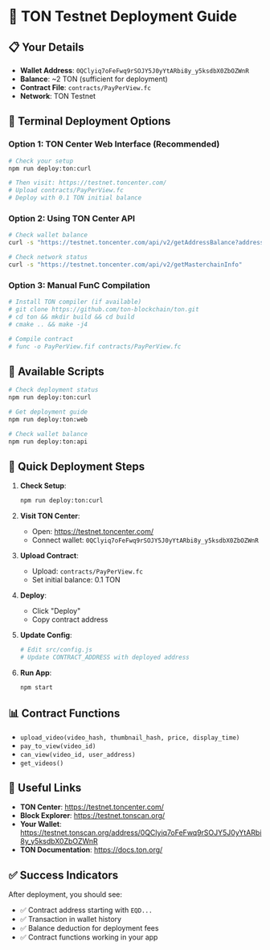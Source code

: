 # 🚀 TON Testnet Deployment Guide

## 📋 Your Details
- **Wallet Address**: `0QClyiq7oFeFwq9rSOJY5J0yYtARbi8y_y5ksdbX0ZbOZWnR`
- **Balance**: ~2 TON (sufficient for deployment)
- **Contract File**: `contracts/PayPerView.fc`
- **Network**: TON Testnet

## 🔧 Terminal Deployment Options

### Option 1: TON Center Web Interface (Recommended)
```bash
# Check your setup
npm run deploy:ton:curl

# Then visit: https://testnet.toncenter.com/
# Upload contracts/PayPerView.fc
# Deploy with 0.1 TON initial balance
```

### Option 2: Using TON Center API
```bash
# Check wallet balance
curl -s "https://testnet.toncenter.com/api/v2/getAddressBalance?address=0QClyiq7oFeFwq9rSOJY5J0yYtARbi8y_y5ksdbX0ZbOZWnR"

# Check network status
curl -s "https://testnet.toncenter.com/api/v2/getMasterchainInfo"
```

### Option 3: Manual FunC Compilation
```bash
# Install TON compiler (if available)
# git clone https://github.com/ton-blockchain/ton.git
# cd ton && mkdir build && cd build
# cmake .. && make -j4

# Compile contract
# func -o PayPerView.fif contracts/PayPerView.fc
```

## 📝 Available Scripts

```bash
# Check deployment status
npm run deploy:ton:curl

# Get deployment guide
npm run deploy:ton:web

# Check wallet balance
npm run deploy:ton:api
```

## 🎯 Quick Deployment Steps

1. **Check Setup**:
   ```bash
   npm run deploy:ton:curl
   ```

2. **Visit TON Center**:
   - Open: https://testnet.toncenter.com/
   - Connect wallet: `0QClyiq7oFeFwq9rSOJY5J0yYtARbi8y_y5ksdbX0ZbOZWnR`

3. **Upload Contract**:
   - Upload: `contracts/PayPerView.fc`
   - Set initial balance: 0.1 TON

4. **Deploy**:
   - Click "Deploy"
   - Copy contract address

5. **Update Config**:
   ```bash
   # Edit src/config.js
   # Update CONTRACT_ADDRESS with deployed address
   ```

6. **Run App**:
   ```bash
   npm start
   ```

## 📊 Contract Functions

- `upload_video(video_hash, thumbnail_hash, price, display_time)`
- `pay_to_view(video_id)`
- `can_view(video_id, user_address)`
- `get_videos()`

## 🔗 Useful Links

- **TON Center**: https://testnet.toncenter.com/
- **Block Explorer**: https://testnet.tonscan.org/
- **Your Wallet**: https://testnet.tonscan.org/address/0QClyiq7oFeFwq9rSOJY5J0yYtARbi8y_y5ksdbX0ZbOZWnR
- **TON Documentation**: https://docs.ton.org/

## ✅ Success Indicators

After deployment, you should see:
- ✅ Contract address starting with `EQD...`
- ✅ Transaction in wallet history
- ✅ Balance deduction for deployment fees
- ✅ Contract functions working in your app 